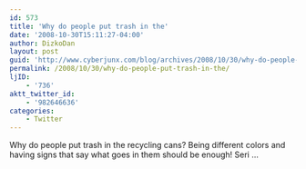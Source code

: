 ```yaml
---
id: 573
title: 'Why do people put trash in the'
date: '2008-10-30T15:11:27-04:00'
author: DizkoDan
layout: post
guid: 'http://www.cyberjunx.com/blog/archives/2008/10/30/why-do-people-put-trash-in-the/'
permalink: /2008/10/30/why-do-people-put-trash-in-the/
ljID:
    - '736'
aktt_twitter_id:
    - '982646636'
categories:
    - Twitter
---
```


Why do people put trash in the recycling cans? Being different colors and having signs that say what goes in them should be enough! Seri …
